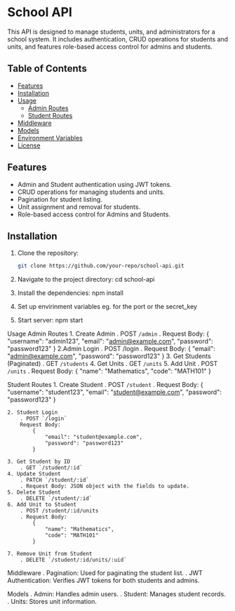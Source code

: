 # School API

This API is designed to manage students, units, and administrators for a school system. It includes authentication, CRUD operations for students and units, and features role-based access control for admins and students.

## Table of Contents

- [Features](#features)
- [Installation](#installation)
- [Usage](#usage)
  - [Admin Routes](#admin-routes)
  - [Student Routes](#student-routes)
- [Middleware](#middleware)
- [Models](#models)
- [Environment Variables](#environment-variables)
- [License](#license)

## Features

- Admin and Student authentication using JWT tokens.
- CRUD operations for managing students and units.
- Pagination for student listing.
- Unit assignment and removal for students.
- Role-based access control for Admins and Students.

## Installation

1. Clone the repository:

   ```bash
   git clone https://github.com/your-repo/school-api.git

   ```

2. Navigate to the project directory:
   cd school-api

3. Install the dependencies:
   npm install

4. Set up envirinment variables
   eg. for the port or the secret_key

5. Start server:
   npm start

Usage
Admin Routes 1. Create Admin
. POST `/admin`
. Request Body:
{
"username": "admin123",
"email": "admin@example.com",
"password": "password123"
}
2.Admin Login
. POST /login
. Request Body:
{
"email": "admin@example.com",
"password": "password123"
} 3. Get Students (Paginated)
. GET `/students` 4. Get Units
. GET `/units` 5. Add Unit
. POST `/units`
. Request Body:
{
"name": "Mathematics",
"code": "MATH101"
}

Student Routes 1. Create Student
. POST `/student`
. Request Body:
{
"username": "student123",
"email": "student@example.com",
"password": "password123"
}

    2. Student Login
        . POST `/login`
        Request Body:
            {
                "email": "student@example.com",
                "password": "password123"
            }

    3. Get Student by ID
        . GET `/student/:id`
    4. Update Student
        . PATCH `/student/:id`
        . Request Body: JSON object with the fields to update.
    5. Delete Student
        . DELETE `/student/:id`
    6. Add Unit to Student
        . POST /student/:id/units
        . Request Body:
            {
                "name": "Mathematics",
                "code": "MATH101"
            }

    7. Remove Unit from Student
        . DELETE `/student/:id/units/:uid`

Middleware
. Pagination: Used for paginating the student list.
. JWT Authentication: Verifies JWT tokens for both students and admins.

Models
. Admin: Handles admin users.
. Student: Manages student records.
. Units: Stores unit information.
